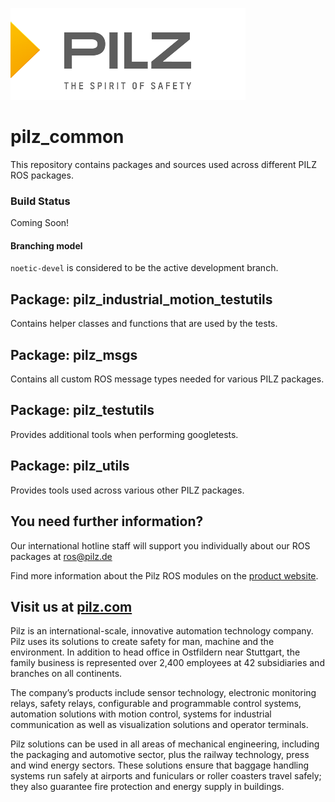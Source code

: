 [![PILZ](img/pilz-logo.png)](https://www.pilz.com)
# pilz_common
This repository contains packages and sources used across different PILZ ROS packages.

### Build Status
Coming Soon!

#### Branching model
`noetic-devel` is considered to be the active development branch.

## Package: pilz_industrial_motion_testutils
Contains helper classes and functions that are used by the tests.

## Package: pilz_msgs
Contains all custom ROS message types needed for various PILZ packages.

## Package: pilz_testutils
Provides additional tools when performing googletests.

## Package: pilz_utils
Provides tools used across various other PILZ packages.

## You need further information?
Our international hotline staff will support you individually about our ROS packages at ros@pilz.de

Find more information about the Pilz ROS modules on the [product website](https://www.pilz.com/en-INT/products/robotics/ros-modules).

## Visit us at [pilz.com](https://www.pilz.com)
Pilz is an international-scale, innovative automation technology company.
Pilz uses its solutions to create safety for man, machine and the environment.
In addition to head office in Ostfildern near Stuttgart,
the family business is represented over 2,400
employees at 42 subsidiaries and branches on all
continents.

The company’s products include sensor technology, electronic monitoring relays, safety
relays, configurable and programmable control systems, automation solutions with motion
control, systems for industrial communication as well as visualization solutions and
operator terminals.

Pilz solutions can be used in all areas of mechanical engineering, including the packaging
and automotive sector, plus the railway technology, press and wind energy sectors.
These solutions ensure that baggage handling systems run safely at airports and
funiculars or roller coasters travel safely; they also guarantee fire protection and energy
supply in buildings.
